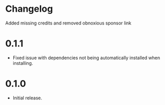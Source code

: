 # Changelog

Added missing credits and removed obnoxious sponsor link 

# 0.1.1

- Fixed issue with dependencies not being automatically installed when installing.

# 0.1.0

- Initial release.


